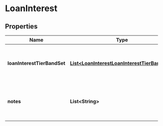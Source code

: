
# LoanInterest

## Properties
Name | Type | Description | Notes
------------ | ------------- | ------------- | -------------
**loanInterestTierBandSet** | [**List&lt;LoanInterestLoanInterestTierBandSet&gt;**](LoanInterestLoanInterestTierBandSet.md) | The group of tiers or bands for which debit interest can be applied. | 
**notes** | **List&lt;String&gt;** | Optional additional notes to supplement the LoanInterest |  [optional]



